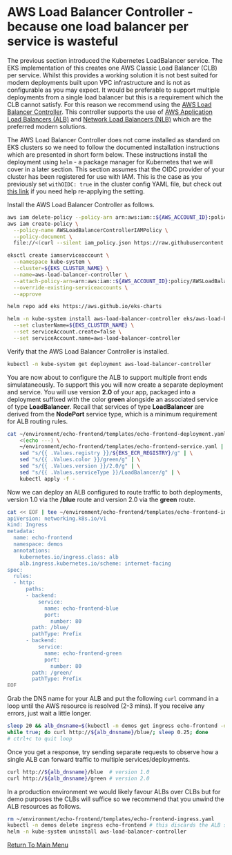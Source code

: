 # AWS Load Balancer Controller - because one load balancer per service is wasteful

The previous section introduced the Kubernetes LoadBalancer service.
The EKS implementation of this creates one AWS Classic Load Balancer (CLB) per service.
Whilst this provides a working solution it is not best suited for modern deployments built upon VPC infrastructure and is not as configurable as you may expect.
It would be preferable to support multiple deployments from a single load balancer but this is a requirement which the CLB cannot satisfy.
For this reason we recommend using the [AWS Load Balancer Controller](https://docs.aws.amazon.com/eks/latest/userguide/aws-load-balancer-controller.html).
This controller supports the use of [AWS Application Load Balancers (ALB)](https://aws.amazon.com/elasticloadbalancing/application-load-balancer/) and [Network Load Balancers (NLB)](https://aws.amazon.com/elasticloadbalancing/network-load-balancer/) which are the preferred modern solutions.

The AWS Load Balancer Controller does not come installed as standard on EKS clusters so we need to follow the documented installation instructions which are presented in short form below.
These instructions install the deployment using `helm` - a package manager for Kubernetes that we will cover in a later section.
This section assumes that the OIDC provider of your cluster has been registered for use with IAM.
This is the case as you previously set `withOIDC: true` in the cluster config YAML file, but check out [this link](https://docs.aws.amazon.com/eks/latest/userguide/enable-iam-roles-for-service-accounts.html) if you need help re-applying the setting.

Install the AWS Load Balancer Controller as follows.
```bash
aws iam delete-policy --policy-arn arn:aws:iam::${AWS_ACCOUNT_ID}:policy/AWSLoadBalancerControllerIAMPolicy >/dev/null 2>&1
aws iam create-policy \
  --policy-name AWSLoadBalancerControllerIAMPolicy \
  --policy-document \
  file://<(curl --silent iam_policy.json https://raw.githubusercontent.com/kubernetes-sigs/aws-load-balancer-controller/v2.3.1/docs/install/iam_policy.json)

eksctl create iamserviceaccount \
  --namespace kube-system \
  --cluster=${EKS_CLUSTER_NAME} \
  --name=aws-load-balancer-controller \
  --attach-policy-arn=arn:aws:iam::${AWS_ACCOUNT_ID}:policy/AWSLoadBalancerControllerIAMPolicy \
  --override-existing-serviceaccounts \
  --approve

helm repo add eks https://aws.github.io/eks-charts

helm -n kube-system install aws-load-balancer-controller eks/aws-load-balancer-controller \
  --set clusterName=${EKS_CLUSTER_NAME} \
  --set serviceAccount.create=false \
  --set serviceAccount.name=aws-load-balancer-controller
```

Verify that the AWS Load Balancer Controller is installed.
```bash
kubectl -n kube-system get deployment aws-load-balancer-controller
```

You are now about to configure the ALB to support multiple front ends simulataneously.
To support this you will now create a separate deployment and service.
You will use version **2.0** of your app, packaged into a deployment suffixed with the color **green** alongside an associated service of type **LoadBalancer**.
Recall that services of type **LoadBalancer** are derived from the **NodePort** service type, which is a minimum requirement for ALB routing rules.
```bash
cat ~/environment/echo-frontend/templates/echo-frontend-deployment.yaml \
    <(echo ---) \
    ~/environment/echo-frontend/templates/echo-frontend-service.yaml | \
    sed "s/{{ .Values.registry }}/${EKS_ECR_REGISTRY}/g" | \
    sed "s/{{ .Values.color }}/green/g" | \
    sed "s/{{ .Values.version }}/2.0/g" | \
    sed "s/{{ .Values.serviceType }}/LoadBalancer/g" | \
    kubectl apply -f -
```

Now we can deploy an ALB configured to route traffic to both deployments, version 1.0 via the **/blue** route and version 2.0 via the **green** route.
```bash
cat << EOF | tee ~/environment/echo-frontend/templates/echo-frontend-ingress.yaml | kubectl apply -f -
apiVersion: networking.k8s.io/v1
kind: Ingress
metadata:
  name: echo-frontend
  namespace: demos
  annotations:
    kubernetes.io/ingress.class: alb
    alb.ingress.kubernetes.io/scheme: internet-facing
spec:
  rules:
  - http:
      paths:
      - backend:
          service:
            name: echo-frontend-blue
            port:
              number: 80
        path: /blue/
        pathType: Prefix
      - backend:
          service:
            name: echo-frontend-green
            port:
              number: 80
        path: /green/
        pathType: Prefix
EOF
```

Grab the DNS name for your ALB and put the following `curl` command in a loop until the AWS resource is resolved (2-3 mins).
If you receive any errors, just wait a little longer.
```bash
sleep 20 && alb_dnsname=$(kubectl -n demos get ingress echo-frontend -o jsonpath='{.status.loadBalancer.ingress[0].hostname}')
while true; do curl http://${alb_dnsname}/blue/; sleep 0.25; done
# ctrl+c to quit loop
```

Once you get a response, try sending separate requests to observe how a single ALB can forward traffic to multiple services/deployments.
```bash
curl http://${alb_dnsname}/blue  # version 1.0
curl http://${alb_dnsname}/green # version 2.0
```

In a production environment we would likely favour ALBs over CLBs but for demo purposes the CLBs will suffice so we recommend that you unwind the ALB resources as follows.
```bash
rm ~/environment/echo-frontend/templates/echo-frontend-ingress.yaml
kubectl -n demos delete ingress echo-frontend # this discards the ALB so be patient here
helm -n kube-system uninstall aws-load-balancer-controller
```

[Return To Main Menu](/README.md)
